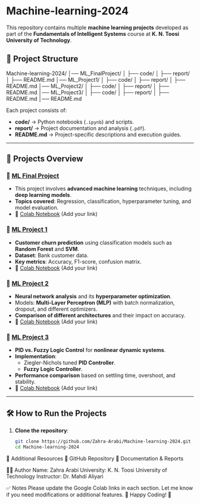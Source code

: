 # Machine-learning-2024

This repository contains multiple **machine learning projects** developed as part of the **Fundamentals of Intelligent Systems** course at **K. N. Toosi University of Technology**.

## 📂 **Project Structure**
Machine-learning-2024/ │── ML_FinalProject/ │ ├── code/ │ ├── report/ │ ├── README.md │── ML_Project1/ │ ├── code/ │ ├── report/ │ ├── README.md │── ML_Project2/ │ ├── code/ │ ├── report/ │ ├── README.md │── ML_Project3/ │ ├── code/ │ ├── report/ │ ├── README.md │── README.md


Each project consists of:
- **code/** → Python notebooks (`.ipynb`) and scripts.
- **report/** → Project documentation and analysis (`.pdf`).
- **README.md** → Project-specific descriptions and execution guides.

---

## 🚀 **Projects Overview**

### 🔹 **[ML Final Project](https://github.com/Zahra-Arabi/Machine-learning-2024/tree/main/ML_FinalProject)**
- This project involves **advanced machine learning** techniques, including **deep learning models**.
- **Topics covered**: Regression, classification, hyperparameter tuning, and model evaluation.
- 📌 [Colab Notebook](https://colab.research.google.com/drive/XXX) (Add your link)

### 🔹 **[ML Project 1](https://github.com/Zahra-Arabi/Machine-learning-2024/tree/main/ML_Project1)**
- **Customer churn prediction** using classification models such as **Random Forest** and **SVM**.
- **Dataset**: Bank customer data.
- **Key metrics**: Accuracy, F1-score, confusion matrix.
- 📌 [Colab Notebook](https://colab.research.google.com/drive/XXX) (Add your link)

### 🔹 **[ML Project 2](https://github.com/Zahra-Arabi/Machine-learning-2024/tree/main/ML_Project2)**
- **Neural network analysis** and its **hyperparameter optimization**.
- Models: **Multi-Layer Perceptron (MLP)** with batch normalization, dropout, and different optimizers.
- **Comparison of different architectures** and their impact on accuracy.
- 📌 [Colab Notebook](https://colab.research.google.com/drive/XXX) (Add your link)

### 🔹 **[ML Project 3](https://github.com/Zahra-Arabi/Machine-learning-2024/tree/main/ML_Project3)**
- **PID vs. Fuzzy Logic Control** for **nonlinear dynamic systems**.
- **Implementation**:
  - Ziegler-Nichols tuned **PID Controller**.
  - **Fuzzy Logic Controller**.
- **Performance comparison** based on settling time, overshoot, and stability.
- 📌 [Colab Notebook](https://colab.research.google.com/drive/XXX) (Add your link)

---

## 🛠 **How to Run the Projects**
1. **Clone the repository**:
   ```bash
   git clone https://github.com/Zahra-Arabi/Machine-learning-2024.git
   cd Machine-learning-2024

🔗 Additional Resources
📜 GitHub Repository
📑 Documentation & Reports

👩‍💻 Author
Name: Zahra Arabi
University: K. N. Toosi University of Technology
Instructor: Dr. Mahdi Aliyari

✅ Notes
Please update the Google Colab links in each section.
Let me know if you need modifications or additional features.
🚀 Happy Coding! 🎯


